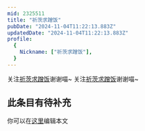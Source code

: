 ```yaml
---
mid: 2325511
title: "祈茨求蹭饭"
pubDate: "2024-11-04T11:22:13.883Z"
updatedDate: "2024-11-04T11:22:13.883Z"
profile:
  {
    Nickname: ["祈茨求蹭饭"],
  }
---
```


关注[祈茨求蹭饭](https://space.bilibili.com/2325511)谢谢喵~ 关注[祈茨求蹭饭](https://space.bilibili.com/2325511)谢谢喵~

## 此条目有待补充
你可以在[这里](https://github.com/Yuhanawa/VTuber.ICU-Content/edit/master/v/祈茨求蹭饭/index.md)编辑本文
